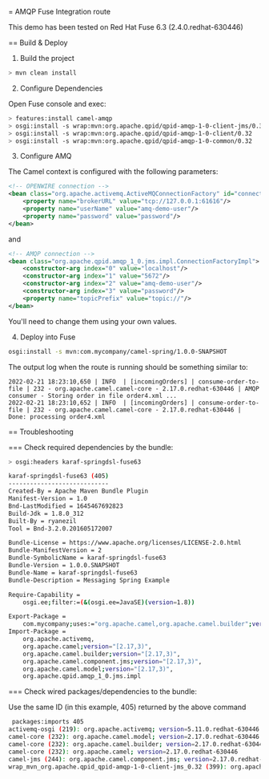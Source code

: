 = AMQP Fuse Integration route

This demo has been tested on Red Hat Fuse 6.3 (2.4.0.redhat-630446)

== Build & Deploy

1. Build the project

```bash
> mvn clean install
```


2. Configure Dependencies

Open Fuse console and exec:

```bash
> features:install camel-amqp
> osgi:install -s wrap:mvn:org.apache.qpid/qpid-amqp-1-0-client-jms/0.32
> osgi:install -s wrap:mvn:org.apache.qpid/qpid-amqp-1-0-client/0.32
> osgi:install -s wrap:mvn:org.apache.qpid/qpid-amqp-1-0-common/0.32
```

3. Configure AMQ

The Camel context is configured with the following parameters:

```xml
<!-- OPENWIRE connection -->
<bean class="org.apache.activemq.ActiveMQConnectionFactory" id="connectionFactory">
    <property name="brokerURL" value="tcp://127.0.0.1:61616"/>
    <property name="userName" value="amq-demo-user"/>
    <property name="password" value="password"/>
</bean>
```

and

```xml
<!-- AMQP connection -->
<bean class="org.apache.qpid.amqp_1_0.jms.impl.ConnectionFactoryImpl">
    <constructor-arg index="0" value="localhost"/>
    <constructor-arg index="1" value="5672"/>
    <constructor-arg index="2" value="amq-demo-user"/>
    <constructor-arg index="3" value="password"/>
    <property name="topicPrefix" value="topic://"/>
</bean>
```

You'll need to change them using your own values.

4. Deploy into Fuse

```bash
osgi:install -s mvn:com.mycompany/camel-spring/1.0.0-SNAPSHOT
```

The output log when the route is running should be something similar to:

```
2022-02-21 18:23:10,650 | INFO  | [incomingOrders] | consume-order-to-file | 232 - org.apache.camel.camel-core - 2.17.0.redhat-630446 | AMQP consumer - Storing order in file order4.xml ...
2022-02-21 18:23:10,652 | INFO  | [incomingOrders] | consume-order-to-file | 232 - org.apache.camel.camel-core - 2.17.0.redhat-630446 | Done: processing order4.xml
```

== Troubleshooting

=== Check required dependencies by the bundle:

```bash
> osgi:headers karaf-springdsl-fuse63

karaf-springdsl-fuse63 (405)
----------------------------
Created-By = Apache Maven Bundle Plugin
Manifest-Version = 1.0
Bnd-LastModified = 1645467692823
Build-Jdk = 1.8.0_312
Built-By = ryanezil
Tool = Bnd-3.2.0.201605172007

Bundle-License = https://www.apache.org/licenses/LICENSE-2.0.html
Bundle-ManifestVersion = 2
Bundle-SymbolicName = karaf-springdsl-fuse63
Bundle-Version = 1.0.0.SNAPSHOT
Bundle-Name = karaf-springdsl-fuse63
Bundle-Description = Messaging Spring Example

Require-Capability =
	osgi.ee;filter:=(&(osgi.ee=JavaSE)(version=1.8))

Export-Package =
	com.mycompany;uses:="org.apache.camel,org.apache.camel.builder";version=1.0.0
Import-Package =
	org.apache.activemq,
	org.apache.camel;version="[2.17,3)",
	org.apache.camel.builder;version="[2.17,3)",
	org.apache.camel.component.jms;version="[2.17,3)",
	org.apache.camel.model;version="[2.17,3)",
	org.apache.qpid.amqp_1_0.jms.impl

```

=== Check wired packages/dependencies to the bundle:

Use the same ID (in this example, 405) returned by the above command

```bash
 packages:imports 405
activemq-osgi (219): org.apache.activemq; version=5.11.0.redhat-630446
camel-core (232): org.apache.camel.model; version=2.17.0.redhat-630446
camel-core (232): org.apache.camel.builder; version=2.17.0.redhat-630446
camel-core (232): org.apache.camel; version=2.17.0.redhat-630446
camel-jms (244): org.apache.camel.component.jms; version=2.17.0.redhat-630446
wrap_mvn_org.apache.qpid_qpid-amqp-1-0-client-jms_0.32 (399): org.apache.qpid.amqp_1_0.jms.impl; version=0.0.0
```


